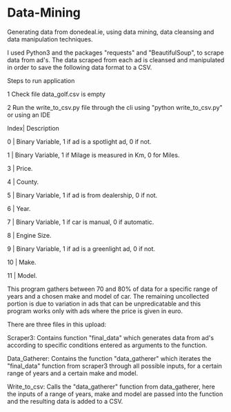 # Data-Mining
Generating data from donedeal.ie, using data mining, data cleansing and data manipulation techniques.

I used Python3 and the packages "requests" and "BeautifulSoup", to scrape data from ad's.
The data scraped from each ad is cleansed and manipulated in order to save the following data format to a CSV.

Steps to run application

1 Check file data_golf.csv is empty

2 Run the write_to_csv.py file through the cli using "python write_to_csv.py" or using an IDE

Index|     Description

0    |     Binary Variable, 1 if ad is a spotlight ad, 0 if not.

1    |     Binary Variable, 1 if Milage is measured in Km, 0 for Miles.


3    |     Price.

4    |     County.

5    |     Binary Variable, 1 if ad is from dealership, 0 if not.

6    |     Year.

7    |     Binary Variable, 1 if car is manual, 0 if automatic.

8    |     Engine Size.

9    |     Binary Variable, 1 if ad is a greenlight ad, 0 if not.

10   |     Make.

11   |     Model.


This program gathers between 70 and 80% of data for a specific range of years and a chosen make and model of car. The remaining uncollected portion is due to variation in ads that can be unpredicatable and this program works only with ads where the price is given in euro.

There are three files in this upload:

Scraper3:
Contains function "final_data" which generates data from ad's according to specific conditions entered as arguments to the function.

Data_Gatherer:
Contains the function "data_gatherer" which iterates the "final_data" function from scraper3 through all possible inputs, for a certain range of years and a certain make and model.

Write_to_csv:
Calls the "data_gatherer" function from data_gatherer, here the inputs of a range of years, make and model are passed into the function and the resulting data is added to a CSV.
